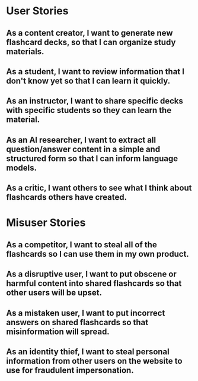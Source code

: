 # User Stories

## As a content creator, I want to generate new flashcard decks, so that I can organize study materials.

## As a student, I want to review information that I don't know yet so that I can learn it quickly.

## As an instructor, I want to share specific decks with specific students so they can learn the material.

## As an AI researcher, I want to extract all question/answer content in a simple and structured form so that I can inform language models.

## As a critic, I want others to see what I think about flashcards others have created.

# Misuser Stories

## As a competitor, I want to steal all of the flashcards so I can use them in my own product.

## As a disruptive user, I want to put obscene or harmful content into shared flashcards so that other users will be upset.

## As a mistaken user, I want to put incorrect answers on shared flashcards so that misinformation will spread.

## As an identity thief, I want to steal personal information from other users on the website to use for fraudulent impersonation.



